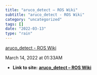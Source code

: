 ```yaml
---
title: "aruco_detect – ROS Wiki"
subtitle: "aruco_detect - ROS Wiki"
category: "uncategorized"
tags: []
date: "2022-03-13"
type: "rain"
---
```

[ aruco_detect - ROS Wiki](<http://wiki.ros.org/aruco_detect>)

March 14, 2022 at 01:33AM


* **Link to site:** **[aruco_detect – ROS Wiki](None)**
